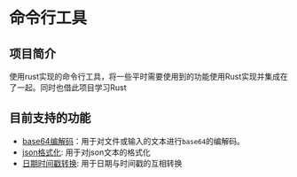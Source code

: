 # 命令行工具

## 项目简介

使用rust实现的命令行工具，将一些平时需要使用到的功能使用Rust实现并集成在了一起。同时也借此项目学习Rust

## 目前支持的功能

- [base64编解码](./docs/base64.md)：用于对文件或输入的文本进行`base64`的编解码。
- [json格式化](./docs/json_format.md): 用于对json文本的格式化
- [日期时间戳转换](docs/date.md): 用于日期与时间戳的互相转换